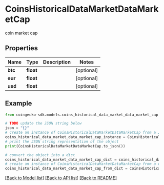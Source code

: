 # CoinsHistoricalDataMarketDataMarketCap

coin market cap

## Properties

Name | Type | Description | Notes
------------ | ------------- | ------------- | -------------
**btc** | **float** |  | [optional] 
**eur** | **float** |  | [optional] 
**usd** | **float** |  | [optional] 

## Example

```python
from coingecko-sdk.models.coins_historical_data_market_data_market_cap import CoinsHistoricalDataMarketDataMarketCap

# TODO update the JSON string below
json = "{}"
# create an instance of CoinsHistoricalDataMarketDataMarketCap from a JSON string
coins_historical_data_market_data_market_cap_instance = CoinsHistoricalDataMarketDataMarketCap.from_json(json)
# print the JSON string representation of the object
print(CoinsHistoricalDataMarketDataMarketCap.to_json())

# convert the object into a dict
coins_historical_data_market_data_market_cap_dict = coins_historical_data_market_data_market_cap_instance.to_dict()
# create an instance of CoinsHistoricalDataMarketDataMarketCap from a dict
coins_historical_data_market_data_market_cap_from_dict = CoinsHistoricalDataMarketDataMarketCap.from_dict(coins_historical_data_market_data_market_cap_dict)
```
[[Back to Model list]](../README.md#documentation-for-models) [[Back to API list]](../README.md#documentation-for-api-endpoints) [[Back to README]](../README.md)


